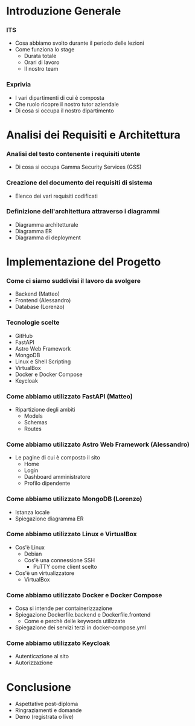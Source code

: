# Introduzione Generale

### ITS

- Cosa abbiamo svolto durante il periodo delle lezioni
- Come funziona lo stage
  - Durata totale
  - Orari di lavoro
  - Il nostro team

### Exprivia

- I vari dipartimenti di cui è composta
- Che ruolo ricopre il nostro tutor aziendale
- Di cosa si occupa il nostro dipartimento

# Analisi dei Requisiti e Architettura

### Analisi del testo contenente i requisiti utente

- Di cosa si occupa Gamma Security Services (GSS)

### Creazione del documento dei requisiti di sistema

- Elenco dei vari requisiti codificati

### Definizione dell'architettura attraverso i diagrammi

- Diagramma architetturale
- Diagramma ER
- Diagramma di deployment

# Implementazione del Progetto

### Come ci siamo suddivisi il lavoro da svolgere

- Backend (Matteo)
- Frontend (Alessandro)
- Database (Lorenzo)

### Tecnologie scelte

- GitHub
- FastAPI
- Astro Web Framework
- MongoDB
- Linux e Shell Scripting
- VirtualBox
- Docker e Docker Compose
- Keycloak

### Come abbiamo utilizzato FastAPI (Matteo)

- Ripartizione degli ambiti
  - Models
  - Schemas
  - Routes

### Come abbiamo utilizzato Astro Web Framework (Alessandro)

- Le pagine di cui è composto il sito
  - Home
  - Login
  - Dashboard amministratore
  - Profilo dipendente

### Come abbiamo utilizzato MongoDB (Lorenzo)

- Istanza locale
- Spiegazione diagramma ER

### Come abbiamo utilizzato Linux e VirtualBox

- Cos'è Linux
  - Debian
  - Cos'è una connessione SSH
    - PuTTY come client scelto
- Cos'è un virtualizzatore
  - VirtualBox

### Come abbiamo utilizzato Docker e Docker Compose

- Cosa si intende per containerizzazione
- Spiegazione Dockerfile.backend e Dockerfile.frontend
  - Come e perchè delle keywords utilizzate
- Spiegazione dei servizi terzi in docker-compose.yml

### Come abbiamo utilizzato Keycloak

- Autenticazione al sito
- Autorizzazione

# Conclusione

- Aspettative post-diploma
- Ringraziamenti e domande
- Demo (registrata o live)
